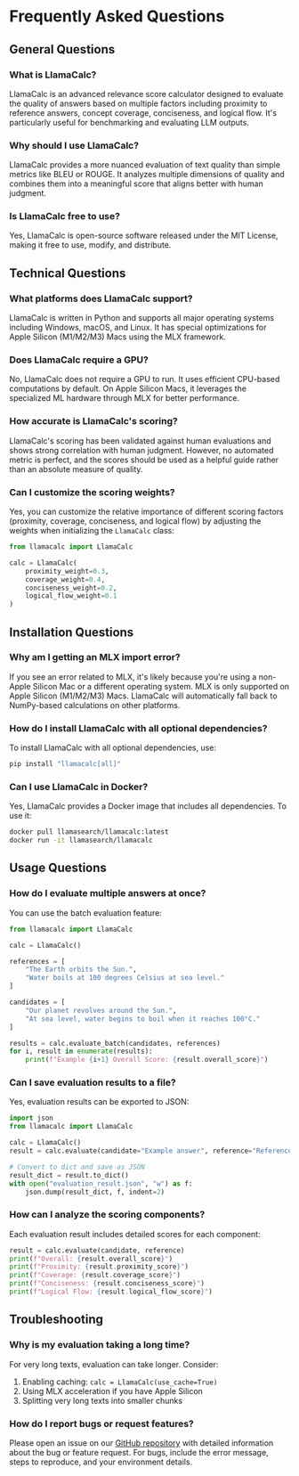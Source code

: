 # Frequently Asked Questions

## General Questions

### What is LlamaCalc?

LlamaCalc is an advanced relevance score calculator designed to evaluate the quality of answers based on multiple factors including proximity to reference answers, concept coverage, conciseness, and logical flow. It's particularly useful for benchmarking and evaluating LLM outputs.

### Why should I use LlamaCalc?

LlamaCalc provides a more nuanced evaluation of text quality than simple metrics like BLEU or ROUGE. It analyzes multiple dimensions of quality and combines them into a meaningful score that aligns better with human judgment.

### Is LlamaCalc free to use?

Yes, LlamaCalc is open-source software released under the MIT License, making it free to use, modify, and distribute.

## Technical Questions

### What platforms does LlamaCalc support?

LlamaCalc is written in Python and supports all major operating systems including Windows, macOS, and Linux. It has special optimizations for Apple Silicon (M1/M2/M3) Macs using the MLX framework.

### Does LlamaCalc require a GPU?

No, LlamaCalc does not require a GPU to run. It uses efficient CPU-based computations by default. On Apple Silicon Macs, it leverages the specialized ML hardware through MLX for better performance.

### How accurate is LlamaCalc's scoring?

LlamaCalc's scoring has been validated against human evaluations and shows strong correlation with human judgment. However, no automated metric is perfect, and the scores should be used as a helpful guide rather than an absolute measure of quality.

### Can I customize the scoring weights?

Yes, you can customize the relative importance of different scoring factors (proximity, coverage, conciseness, and logical flow) by adjusting the weights when initializing the `LlamaCalc` class:

```python
from llamacalc import LlamaCalc

calc = LlamaCalc(
    proximity_weight=0.3,
    coverage_weight=0.4,
    conciseness_weight=0.2,
    logical_flow_weight=0.1
)
```

## Installation Questions

### Why am I getting an MLX import error?

If you see an error related to MLX, it's likely because you're using a non-Apple Silicon Mac or a different operating system. MLX is only supported on Apple Silicon (M1/M2/M3) Macs. LlamaCalc will automatically fall back to NumPy-based calculations on other platforms.

### How do I install LlamaCalc with all optional dependencies?

To install LlamaCalc with all optional dependencies, use:

```bash
pip install "llamacalc[all]"
```

### Can I use LlamaCalc in Docker?

Yes, LlamaCalc provides a Docker image that includes all dependencies. To use it:

```bash
docker pull llamasearch/llamacalc:latest
docker run -it llamasearch/llamacalc
```

## Usage Questions

### How do I evaluate multiple answers at once?

You can use the batch evaluation feature:

```python
from llamacalc import LlamaCalc

calc = LlamaCalc()

references = [
    "The Earth orbits the Sun.",
    "Water boils at 100 degrees Celsius at sea level."
]

candidates = [
    "Our planet revolves around the Sun.",
    "At sea level, water begins to boil when it reaches 100°C."
]

results = calc.evaluate_batch(candidates, references)
for i, result in enumerate(results):
    print(f"Example {i+1} Overall Score: {result.overall_score}")
```

### Can I save evaluation results to a file?

Yes, evaluation results can be exported to JSON:

```python
import json
from llamacalc import LlamaCalc

calc = LlamaCalc()
result = calc.evaluate(candidate="Example answer", reference="Reference answer")

# Convert to dict and save as JSON
result_dict = result.to_dict()
with open("evaluation_result.json", "w") as f:
    json.dump(result_dict, f, indent=2)
```

### How can I analyze the scoring components?

Each evaluation result includes detailed scores for each component:

```python
result = calc.evaluate(candidate, reference)
print(f"Overall: {result.overall_score}")
print(f"Proximity: {result.proximity_score}")
print(f"Coverage: {result.coverage_score}")
print(f"Conciseness: {result.conciseness_score}")
print(f"Logical Flow: {result.logical_flow_score}")
```

## Troubleshooting

### Why is my evaluation taking a long time?

For very long texts, evaluation can take longer. Consider:
1. Enabling caching: `calc = LlamaCalc(use_cache=True)`
2. Using MLX acceleration if you have Apple Silicon
3. Splitting very long texts into smaller chunks

### How do I report bugs or request features?

Please open an issue on our [GitHub repository](https://github.com/llamasearch/llamacalc/issues) with detailed information about the bug or feature request. For bugs, include the error message, steps to reproduce, and your environment details. 